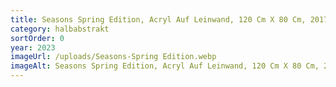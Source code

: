 ```yaml
---
title: Seasons Spring Edition, Acryl Auf Leinwand, 120 Cm X 80 Cm, 2017 2023, Privatbesitz
category: halbabstrakt
sortOrder: 0
year: 2023
imageUrl: /uploads/Seasons-Spring Edition.webp
imageAlt: Seasons Spring Edition, Acryl Auf Leinwand, 120 Cm X 80 Cm, 2017 2023, Privatbesitz
---
```


